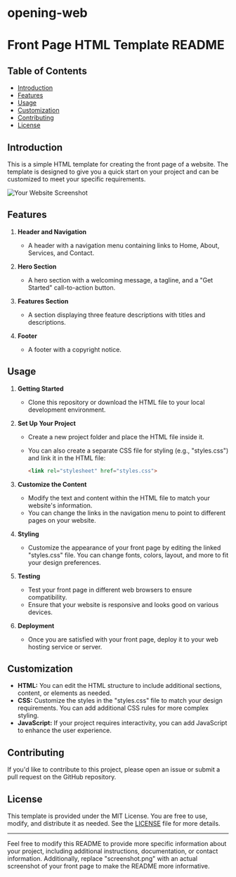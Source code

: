 # opening-web
# Front Page HTML Template README

## Table of Contents

- [Introduction](#introduction)
- [Features](#features)
- [Usage](#usage)
- [Customization](#customization)
- [Contributing](#contributing)
- [License](#license)

## Introduction

This is a simple HTML template for creating the front page of a website. The template is designed to give you a quick start on your project and can be customized to meet your specific requirements.

![Your Website Screenshot](screenshot.png)

## Features

1. **Header and Navigation**
   - A header with a navigation menu containing links to Home, About, Services, and Contact.

2. **Hero Section**
   - A hero section with a welcoming message, a tagline, and a "Get Started" call-to-action button.

3. **Features Section**
   - A section displaying three feature descriptions with titles and descriptions.

4. **Footer**
   - A footer with a copyright notice.

## Usage

1. **Getting Started**

   - Clone this repository or download the HTML file to your local development environment.

2. **Set Up Your Project**

   - Create a new project folder and place the HTML file inside it.
   - You can also create a separate CSS file for styling (e.g., "styles.css") and link it in the HTML file:

     ```html
     <link rel="stylesheet" href="styles.css">
     ```

3. **Customize the Content**

   - Modify the text and content within the HTML file to match your website's information.
   - You can change the links in the navigation menu to point to different pages on your website.

4. **Styling**

   - Customize the appearance of your front page by editing the linked "styles.css" file. You can change fonts, colors, layout, and more to fit your design preferences.

5. **Testing**

   - Test your front page in different web browsers to ensure compatibility.
   - Ensure that your website is responsive and looks good on various devices.

6. **Deployment**

   - Once you are satisfied with your front page, deploy it to your web hosting service or server.

## Customization

- **HTML:** You can edit the HTML structure to include additional sections, content, or elements as needed.
- **CSS:** Customize the styles in the "styles.css" file to match your design requirements. You can add additional CSS rules for more complex styling.
- **JavaScript:** If your project requires interactivity, you can add JavaScript to enhance the user experience.

## Contributing

If you'd like to contribute to this project, please open an issue or submit a pull request on the GitHub repository.

## License

This template is provided under the MIT License. You are free to use, modify, and distribute it as needed. See the [LICENSE](LICENSE) file for more details.

---

Feel free to modify this README to provide more specific information about your project, including additional instructions, documentation, or contact information. Additionally, replace "screenshot.png" with an actual screenshot of your front page to make the README more informative.
